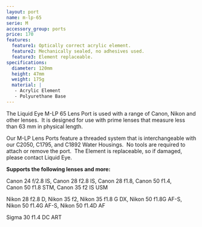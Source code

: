 ```yaml
---
layout: port
name: m-lp-65
serie: M
accessory_group: ports
price: 170
features:
  feature1: Optically correct acrylic element.
  feature2: Mechanically sealed, no adhesives used.
  feature3: Element replaceable.
specifications:
  diameter: 120mm
  height: 47mm
  weight: 175g
  material: |
   - Acrylic Element
   - Polyurethane Base
---
```

The Liquid Eye M-LP 65 Lens Port is used with a range of Canon, Nikon and other lenses.  It is designed for use with prime lenses that measure less than 63 mm in physical length.

Our M-LP Lens Ports feature a threaded system that is interchangeable with our C2050, C1795, and C1892 Water Housings.  No tools are required to attach or remove the port.  The Element is replaceable, so if damaged, please contact Liquid Eye.

**Supports the following lenses and more:**

Canon	24 f/2.8 IS, Canon 28 f2.8 IS, Canon 28 f1.8, Canon	50 f1.4, Canon 50 f1.8 STM, Canon	35 f2 IS USM

Nikon	28 f2.8 D, Nikon 35 f2, Nikon	35 f1.8 G DX, Nikon	50 f1.8G AF-S, Nikon 50 f1.4G AF-S, Nikon	50 f1.4D AF

Sigma	30 f1.4 DC ART
